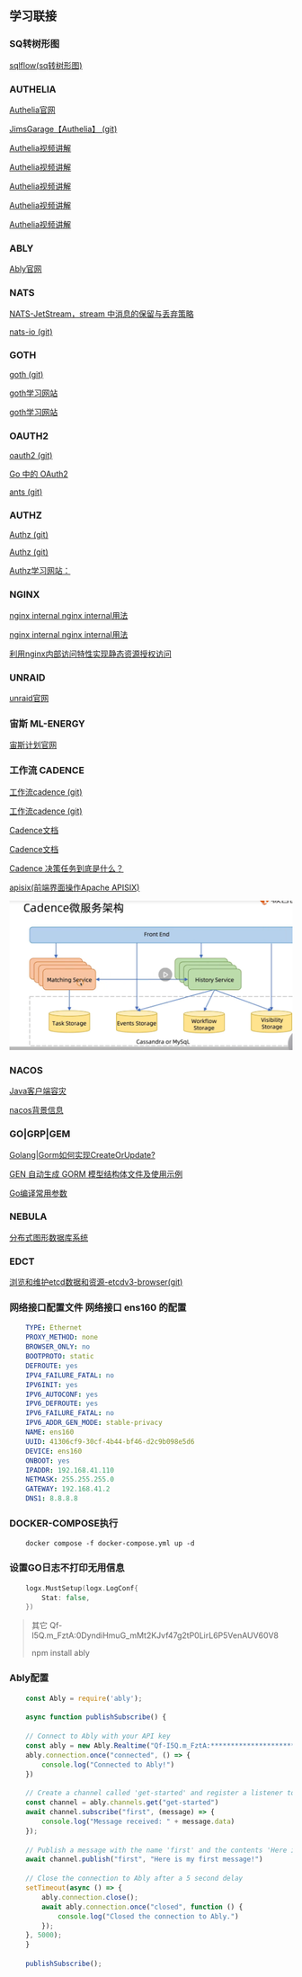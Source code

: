 ## 学习联接

### SQ转树形图
[sqlflow(sq转树形图)](https://sqlflow.gudusoft.com/#/)

### AUTHELIA

[Authelia官网](https://www.authelia.com/)

[JimsGarage【Authelia】 (git)](https://github.com/JamesTurland/JimsGarage)

[Authelia视频讲解](https://www.youtube.com/watch?v=u6H-Qwf4nZA)

[Authelia视频讲解](https://www.youtube.com/watch?v=5KtbmrUwYNQ&list=PLjLkaXQ35321q4IpOpAif7kmoExySwpF-)

[Authelia视频讲解](https://www.youtube.com/watch?v=u6H-Qwf4nZA&list=PLGSF1yrOo4mhTVB-2eqPTGYuOh03fDNN_)

[Authelia视频讲解](https://www.youtube.com/watch?v=IWNypK2WxB0&t=114s)

[Authelia视频讲解](https://www.youtube.com/watch?v=upKaY6VkQqw&t=29s)

### ABLY

[Ably官网](https://ably.com/accounts/52602/apps/87577/getting_started)

### NATS

[NATS-JetStream，stream 中消息的保留与丢弃策略](https://mp.weixin.qq.com/s?__biz=MzU5MjA3MzMzMA==&mid=2247485802&idx=1&sn=2eec827318e762ec0cbaedaa93f3372c&chksm=fe240e77c953876157bd16686197f94090ee62782153bb90a1552b0c09d210af768dd8ed8cdb&cur_album_id=3112902182745522177&scene=189#wechat_redirect)

[nats-io (git)](https://github.com/nats-io/nats.js/issues/461)

### GOTH

[goth (git)](https://github.com/markbates/goth)

[goth学习网站](https://wathsara.medium.com/asgardeo-authentication-with-golang-and-goth-2be8eea7dbe7)

[goth学习网站](https://mehdihadeli.github.io/awesome-go-education/auth-oauth/)

### OAUTH2

[oauth2 (git)](https://github.com/go-oauth2/oauth2)

[Go 中的 OAuth2](https://pkg.go.dev/golang.org/x/oauth2)

[ants (git)](https://github.com/panjf2000/ants)

### AUTHZ

[Authz (git)](https://github.com/eko/authz)

[Authz (git)](https://github.com/eko/authz/tree/master)

[Authz学习网站：](https://mehdihadeli.github.io/awesome-go-education/auth-oauth/)

### NGINX

[nginx internal nginx internal用法](https://blog.51cto.com/u_14224/10180642)

[nginx internal nginx internal用法](https://nginx.org/en/docs/http/ngx_http_core_module.html#internal)

[利用nginx内部访问特性实现静态资源授权访问](https://blog.csdn.net/leftfist/article/details/136262034)

### UNRAID

[unraid官网](https://unraid.net/)

### 宙斯 ML-ENERGY

[宙斯计划官网](https://ml.energy/zeus/)

### 工作流 CADENCE

[工作流cadence (git)](https://github.com/uber/cadence)

[工作流cadence (git)](https://github.com/apache/apisix-dashboard)

[Cadence文档](https://www.instaclustr.com/support/documentation/)

[Cadence文档](https://cadenceworkflow.io/docs/use-cases/provisioning/)

[Cadence 决策任务到底是什么？](https://stackoverflow.com/questions/62904129/what-exactly-is-a-cadence-decision-task/63964726#63964726)

[apisix(前端界面操作Apache APISIX)](https://cadenceworkflow.io/)

![Candence微服务架构](/assets/img/cadence.png "Candence微服务架构")

### NACOS

[Java客户端容灾](https://nacos.io/docs/v2/guide/user/failover/)

[nacos背景信息](https://nacos.io/zh-cn/blog/apisix.html)

### GO|GRP|GEM

[Golang|Gorm如何实现CreateOrUpdate?](https://www.hackerxiao.online/2023/10/08/gormcreateorupdate/)

[GEN 自动生成 GORM 模型结构体文件及使用示例](https://segmentfault.com/a/1190000042502370?sort=votes)

[Go编译常用参数](https://juejin.cn/post/7096772208999006244)

### NEBULA

[分布式图形数据库系统](https://www.nebula-graph.io/)

### EDCT

[浏览和维护etcd数据和资源-etcdv3-browser(git)](https://github.com/gohutool/boot4go-etcdv3-browser) 

### 网络接口配置文件 网络接口 ens160 的配置

```yaml
    TYPE: Ethernet
    PROXY_METHOD: none
    BROWSER_ONLY: no
    BOOTPROTO: static
    DEFROUTE: yes
    IPV4_FAILURE_FATAL: no
    IPV6INIT: yes
    IPV6_AUTOCONF: yes
    IPV6_DEFROUTE: yes
    IPV6_FAILURE_FATAL: no
    IPV6_ADDR_GEN_MODE: stable-privacy
    NAME: ens160
    UUID: 41306cf9-30cf-4b44-bf46-d2c9b098e5d6
    DEVICE: ens160
    ONBOOT: yes
    IPADDR: 192.168.41.110
    NETMASK: 255.255.255.0
    GATEWAY: 192.168.41.2
    DNS1: 8.8.8.8
```

### DOCKER-COMPOSE执行

```docker
    docker compose -f docker-compose.yml up -d
```

### 设置GO日志不打印无用信息
```go
    logx.MustSetup(logx.LogConf{
        Stat: false,
    })
```

> 其它
> Qf-I5Q.m_FztA:0DyndiHmuG_mMt2KJvf47g2tP0LirL6P5VenAUV60V8
> 
> npm install ably

### Ably配置

```javascript
    const Ably = require('ably');

    async function publishSubscribe() {

    // Connect to Ably with your API key
    const ably = new Ably.Realtime("Qf-I5Q.m_FztA:*******************************************")
    ably.connection.once("connected", () => {
        console.log("Connected to Ably!")
    })

    // Create a channel called 'get-started' and register a listener to subscribe to all messages with the name 'first'
    const channel = ably.channels.get("get-started")
    await channel.subscribe("first", (message) => {
        console.log("Message received: " + message.data)
    });

    // Publish a message with the name 'first' and the contents 'Here is my first message!'
    await channel.publish("first", "Here is my first message!")

    // Close the connection to Ably after a 5 second delay
    setTimeout(async () => {
        ably.connection.close();
        await ably.connection.once("closed", function () {
            console.log("Closed the connection to Ably.")
        });
    }, 5000);
    }

    publishSubscribe();

```


